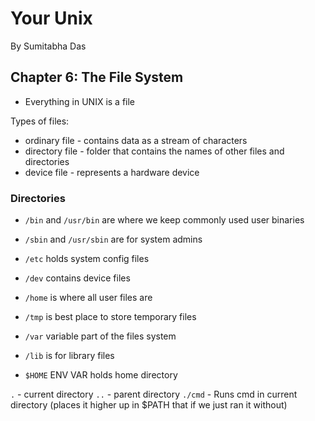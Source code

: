 # Your Unix

By Sumitabha Das

## Chapter 6: The File System

* Everything in UNIX is a file

Types of files:
* ordinary file - contains data as a stream of characters
* directory file - folder that contains the names of other files and directories
* device file - represents a hardware device

### Directories

* `/bin` and `/usr/bin` are where we keep commonly used user binaries
* `/sbin` and `/usr/sbin` are for system admins
* `/etc` holds system config files
* `/dev` contains device files
* `/home` is where all user files are
* `/tmp` is best place to store temporary files
* `/var` variable part of the files system
* `/lib` is for library files

* `$HOME` ENV VAR holds home directory

`.` - current directory
`..` - parent directory
`./cmd` - Runs cmd in current directory (places it higher up in $PATH that if we just ran it without)
